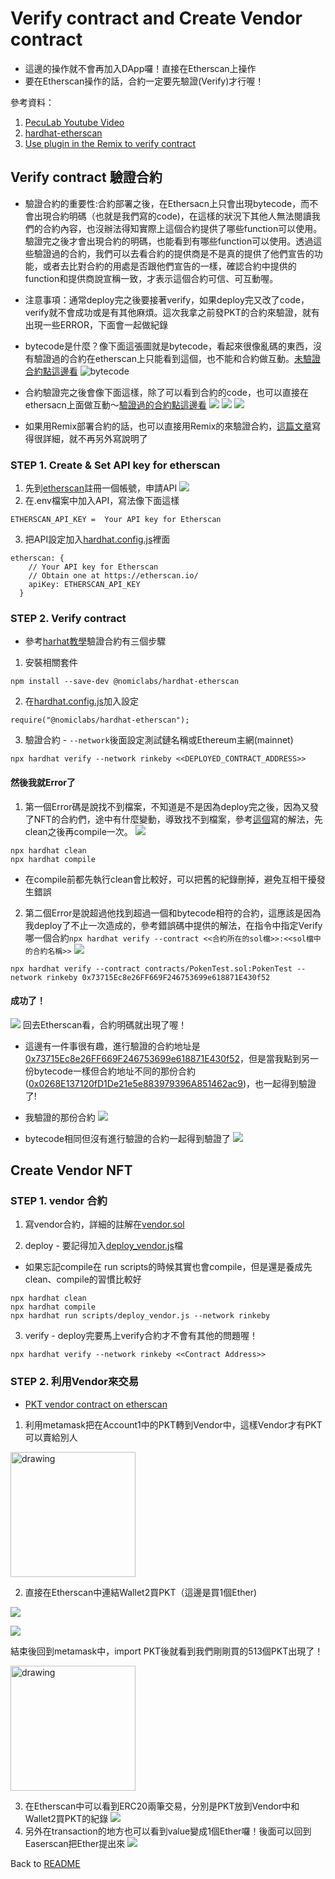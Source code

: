 # Verify contract and Create Vendor contract

* 這邊的操作就不會再加入DApp囉！直接在Etherscan上操作
* 要在Etherscan操作的話，合約一定要先驗證(Verify)才行喔！

參考資料：
1. [PecuLab Youtube Video](https://youtu.be/4kCZ4OsZx9Q)
2. [hardhat-etherscan](https://hardhat.org/hardhat-runner/plugins/nomiclabs-hardhat-etherscan)
3. [Use plugin in the Remix to verify contract](https://forum.openzeppelin.com/t/use-plugin-in-the-remix-to-verify-contract/22759)

## Verify contract 驗證合約
* 驗證合約的重要性:合約部署之後，在Ethersacn上只會出現bytecode，而不會出現合約明碼（也就是我們寫的code)，在這樣的狀況下其他人無法閱讀我們的合約內容，也沒辦法得知實際上這個合約提供了哪些function可以使用。驗證完之後才會出現合約的明碼，也能看到有哪些function可以使用。透過這些驗證過的合約，我們可以去看合約的提供商是不是真的提供了他們宣告的功能，或者去比對合約的用處是否跟他們宣告的一樣，確認合約中提供的function和提供商說宣稱一致，才表示這個合約可信、可互動喔。

* 注意事項：通常deploy完之後要接著verify，如果deploy完又改了code，verify就不會成功或是有其他麻煩。這次我拿之前發PKT的合約來驗證，就有出現一些ERROR，下面會一起做紀錄

* bytecode是什麼？像下面這張圖就是bytecode，看起來很像亂碼的東西，沒有驗證過的合約在etherscan上只能看到這個，也不能和合約做互動。[未驗證合約點這邊看](https://rinkeby.etherscan.io/address/0x72ba1ac155298a2bcbf41bba788e80426e23bf27#code)
![bytecode](images/bytecode.png)

* 合約驗證完之後會像下面這樣，除了可以看到合約的code，也可以直接在ethersacn上面做互動～[驗證過的合約點這邊看](https://rinkeby.etherscan.io/address/0x73715Ec8e26FF669F246753699e618871E430f52#code)
![](images/verify_contract_code.png)
![](images/verify_read_contract.png)
![](images/verify_write_contract.png)

* 如果用Remix部署合約的話，也可以直接用Remix的來驗證合約，[這篇文章](https://forum.openzeppelin.com/t/use-plugin-in-the-remix-to-verify-contract/22759)寫得很詳細，就不再另外寫說明了

### STEP 1. Create & Set API key for etherscan
1. 先到[etherscan](https://etherscan.io/)註冊一個帳號，申請API
![](images/Ethersacn_api.png)
2. 在.env檔案中加入API，寫法像下面這樣
```
ETHERSCAN_API_KEY =  Your API key for Etherscan
```
3. 把API設定加入[hardhat.config.js](hardhat/hardhat.config.js)裡面
```
etherscan: {
    // Your API key for Etherscan
    // Obtain one at https://etherscan.io/
    apiKey: ETHERSCAN_API_KEY
  }
```
### STEP 2. Verify contract
* 參考[harhat教學](https://hardhat.org/hardhat-runner/plugins/nomiclabs-hardhat-etherscan)驗證合約有三個步驟
1. 安裝相關套件
```
npm install --save-dev @nomiclabs/hardhat-etherscan
```
2. 在[hardhat.config.js](hardhat/hardhat.config.js)加入設定
```
require("@nomiclabs/hardhat-etherscan");
```
3. 驗證合約 - `--network`後面設定測試鏈名稱或Ethereum主網(mainnet)
```
npx hardhat verify --network rinkeby <<DEPLOYED_CONTRACT_ADDRESS>>
```
#### 然後我就Error了
1. 第一個Error碼是說找不到檔案，不知道是不是因為deploy完之後，因為又發了NFT的合約們，途中有什麼變動，導致找不到檔案，參考[這個](https://ethereum.stackexchange.com/questions/121176/error-when-trying-to-verify-contract)寫的解法，先clean之後再compile一次。
![](images/verify_error_1.png)
```
npx hardhat clean
npx hardhat compile
```
* 在compile前都先執行clean會比較好，可以把舊的紀錄刪掉，避免互相干擾發生錯誤
2. 第二個Error是說超過他找到超過一個和bytecode相符的合約，這應該是因為我deploy了不止一次造成的，參考錯誤碼中提供的解法，在指令中指定Verify哪一個合約`npx hardhat verify --contract <<合約所在的sol檔>>:<<sol檔中的合約名稱>>`
![](images/verify_error_2.png)
```
npx hardhat verify --contract contracts/PokenTest.sol:PokenTest --network rinkeby 0x73715Ec8e26FF669F246753699e618871E430f52
```
#### 成功了！
![](images/verify_success.png)
回去Etherscan看，合約明碼就出現了喔！
- 這邊有一件事很有趣，進行驗證的合約地址是[0x73715Ec8e26FF669F246753699e618871E430f52](https://rinkeby.etherscan.io/address/0x73715Ec8e26FF669F246753699e618871E430f52#code)，但是當我點到另一份bytecode一樣但合約地址不同的那份合約([0x0268E137120fD1De21e5e883979396A851462ac9](https://rinkeby.etherscan.io/address/0x0268E137120fD1De21e5e883979396A851462ac9))，也一起得到驗證了!

- 我驗證的那份合約
![](images/0x73715Ec8e26FF669F246753699e618871E430f52.png)
- bytecode相同但沒有進行驗證的合約一起得到驗證了
![](images/0x0268E137120fD1De21e5e883979396A851462ac9.png)


## Create Vendor NFT
### STEP 1. vendor 合約
1. 寫vendor合約，詳細的註解在[vendor.sol](hardhat/contracts/vendor.sol)

2. deploy - 要記得加入[deploy_vendor.js](hardhat/scripts/deploy_vendor.js)檔
  * 如果忘記compile在 run scripts的時候其實也會compile，但是還是養成先clean、compile的習慣比較好
```
npx hardhat clean
npx hardhat compile
npx hardhat run scripts/deploy_vendor.js --network rinkeby
```

3. verify - deploy完要馬上verify合約才不會有其他的問題喔！
```
npx hardhat verify --network rinkeby <<Contract Address>>
```

### STEP 2. 利用Vendor來交易
* [PKT vendor contract on etherscan](https://rinkeby.etherscan.io/address/0xf4272E45184099ac2f084601b8956a25fDF967D0)

1. 利用metamask把在Account1中的PKT轉到Vendor中，這樣Vendor才有PKT可以賣給別人
<img src="images/SendPKTtovendor.png" alt="drawing" width="200px"/>

2. 直接在Etherscan中連結Wallet2買PKT（這邊是買1個Ether)

![](images/buytokenfromvendor.png)

![](images/Wallet2buyingPKT.png)

結束後回到metamask中，import PKT後就看到我們剛剛買的513個PKT出現了！

<img src="images/Wallet2_bought.png" alt="drawing" width="200px"/>

3. 在Etherscan中可以看到ERC20兩筆交易，分別是PKT放到Vendor中和Wallet2買PKT的紀錄
![](images/VendorE20logs.png)
4. 另外在transaction的地方也可以看到value變成1個Ether囉！後面可以回到Easerscan把Ether提出來
![](images/vendorgotEther.png)


Back to [README](README.md)